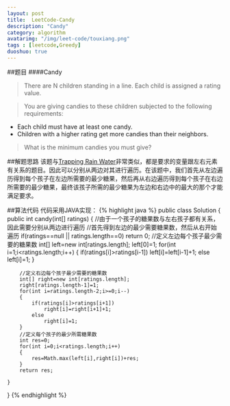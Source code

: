 ```yaml
---
layout: post
title:  LeetCode-Candy
description: "Candy"
category: algorithm
avatarimg: "/img/leet-code/touxiang.png"
tags : [leetcode,Greedy]
duoshuo: true
---
```

##题目
####Candy
>There are N children standing in a line. Each child is assigned a rating value.

>You are giving candies to these children subjected to the following requirements:
>
+ Each child must have at least one candy.   
+ Children with a higher rating get more candies than their neighbors.   

>What is the minimum candies you must give?

<!-- more -->
	
##解题思路 
该题与[Trapping Rain Water][1]非常类似，都是要求的变量跟左右元素有关系的题目。因此可以分别从两边对其进行遍历。在该题中，我们首先从左边遍历得到每个孩子在左边所需要的最少糖果，然后再从右边遍历得到每个孩子在右边所需要的最少糖果，最终该孩子所需的最少糖果为左边和右边中的最大的那个才能满足要求。

##算法代码
代码采用JAVA实现： 
{% highlight java %}
public class Solution {
    public int candy(int[] ratings) {
        //由于一个孩子的糖果数与左右孩子都有关系，因此需要分别从两边进行遍历
        //首先得到左边的最少需要糖果数，然后从右开始遍历
    	if(ratings==null || ratings.length==0)
    		return 0;
    	//定义左边每个孩子最少需要的糖果数
    	int[] left=new int[ratings.length];
    	left[0]=1;
    	for(int i=1;i<ratings.length;i++)
    	{
    		if(ratings[i]>ratings[i-1])
    			left[i]=left[i-1]+1;
    		else
    			left[i]=1;
    	}

    	//定义右边每个孩子最少需要的糖果数
    	int[] right=new int[ratings.length];
    	right[ratings.length-1]=1;
    	for(int i=ratings.length-2;i>=0;i--)
    	{
    		if(ratings[i]>ratings[i+1])
    			right[i]=right[i+1]+1;
    		else
    			right[i]=1;
    	}
    	//定义每个孩子的最少所需糖果数
    	int res=0;
    	for(int i=0;i<ratings.length;i++)
    	{
    		res=Math.max(left[i],right[i])+res;
    	}
    	return res;

    }
}
{% endhighlight %}

[1]:http://pisxw.com/algorithm/Trapping-Rain-Water.html

